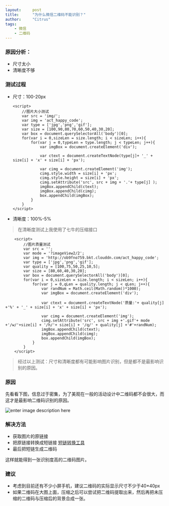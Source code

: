 ```yaml
---
layout:     post
title:      "为什么微信二维码不能识别？"
author:     "Citrus"
tags:
    - 微信
    - 二维码
---
```

### 原因分析：

*   尺寸太小
*   清晰度不够

### 测试过程

*   尺寸：100-20px

        <script>
            //图片大小测试
            var src = 'img/';
            var img = 'act_happy_code';
            var type = ['jpg','png','gif'];
            var size = [100,90,80,70,60,50,40,30,20];
            var box = document.querySelectorAll('body')[0];
            for(var i = 0,sizeLen = size.length; i < sizeLen; i++){
                for(var j = 0,typeLen = type.length; j < typeLen; j++){
                    var imgBox = document.createElement('div');
        
                    var ctext = document.createTextNode(type[j]+ '_' + size[i] + 'x' + size[i] + 'px');
        
                    var cimg = document.createElement('img');
                    cimg.style.width = size[i] + 'px';
                    cimg.style.height = size[i] + 'px';
                    cimg.setAttribute('src', src + img + '.'+ type[j] );
                    imgBox.appendChild(ctext);
                    imgBox.appendChild(cimg);
                    box.appendChild(imgBox);
                }
            }
        </script>
    
*   清晰度：100%-5% 
> 在清晰度测试上我使用了七牛的压缩接口

        <script>
            //图片质量测试
            var src = '';
            var mode = '?imageView2/2';
            var img = 'http://ob9fno759.bkt.clouddn.com/act_happy_code';
            var type = ['jpg','png','gif'];
            var quality = [100,75,50,25,10,5];
            var size = [80,60,40,30,20];
            var box = document.querySelectorAll('body')[0];
            for(var i = 0,sizeLen = size.length; i < sizeLen; i++){
                for(var j = 0,qLen = quality.length; j < qLen; j++){
                    var randNum = Math.ceil(Math.random()*1000);
                    var imgBox = document.createElement('div');
        
                    var ctext = document.createTextNode('质量:'+ quality[j] +'%' + '_' + size[i] + 'x' + size[i] + 'px');
        
                    var cimg = document.createElement('img');
                    cimg.setAttribute('src', src + img +'.gif'+ mode +'/w/'+size[i] + '/h/'+ size[i] + '/q/' + quality[j] +'#'+randNum);
                    imgBox.appendChild(ctext);
                    imgBox.appendChild(cimg);
                    box.appendChild(imgBox);
                }
            }
        </script>

> 经过以上测试：尺寸和清晰度都有可能影响图片识别，但是都不是最影响识别的原因。

### 原因

先看看下图，信息过于密集，为了美观在一般的活动设计中二维码都不会很大，而这才是最影响二维码识别的原因。

![enter image description here][1]

### 解决方法

*   获取图片的原链接
*   把原链接转换成短链接 [短链转换工具][2] 
*   最后把短链生成二维码

这样就能得到一张识别度高的二维码图片。

### 建议

*   考虑到目前还有不少小屏手机，建议二维码的实际显示尺寸不少于40*40px
*   如果二维码在大图上面，压缩之后可以尝试把二维码提取出来，然后再把未压缩的二维码与压缩后的背景合成一张。

 [1]: http://etui.yidake.com/help/wp-content/uploads/2017/01/2017011610024854.gif
 [2]: http://dwz.wailian.work/